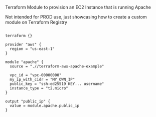 Terraform Module to provision an EC2 Instance that is running Apache

Not intended for PROD use, just showcasing how to create a custom module on Terraform Registry

```hcl

terraform {}

provider "aws" {
  region = "us-east-1"
}

module "apache" {
  source = ".//terraform-aws-apache-example"

  vpc_id = "vpc-00000000"
  my_ip_with_cidr = "MY_OWN_IP"
  public_key = "ssh-ed25519 KEY... username"
  instance_type = "t2.micro"
}

output "public_ip" {
  value = module.apache.public_ip
}

```

